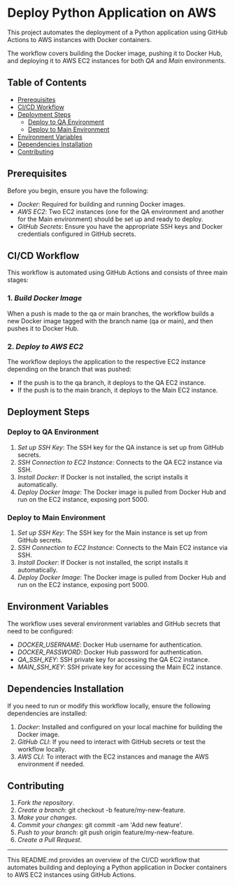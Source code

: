 # Deploy Python Application on AWS

This project automates the deployment of a Python application using GitHub Actions to AWS instances with Docker containers.

The workflow covers building the Docker image, pushing it to Docker Hub, and deploying it to AWS EC2 instances for both *QA* and *Main* environments.

## Table of Contents
- [Prerequisites](#prerequisites)
- [CI/CD Workflow](#cicd-workflow)
- [Deployment Steps](#deployment-steps)
  - [Deploy to QA Environment](#deploy-to-qa-environment)
  - [Deploy to Main Environment](#deploy-to-main-environment)
- [Environment Variables](#environment-variables)
- [Dependencies Installation](#dependencies-installation)
- [Contributing](#contributing)

## Prerequisites

Before you begin, ensure you have the following:

- *Docker*: Required for building and running Docker images.
- *AWS EC2*: Two EC2 instances (one for the QA environment and another for the Main environment) should be set up and ready to deploy.
- *GitHub Secrets*: Ensure you have the appropriate SSH keys and Docker credentials configured in GitHub secrets.

## CI/CD Workflow

This workflow is automated using GitHub Actions and consists of three main stages:

### 1. *Build Docker Image*
When a push is made to the qa or main branches, the workflow builds a new Docker image tagged with the branch name (qa or main), and then pushes it to Docker Hub.

### 2. *Deploy to AWS EC2*
The workflow deploys the application to the respective EC2 instance depending on the branch that was pushed:
- If the push is to the qa branch, it deploys to the QA EC2 instance.
- If the push is to the main branch, it deploys to the Main EC2 instance.

## Deployment Steps

### Deploy to QA Environment

1. *Set up SSH Key*: The SSH key for the QA instance is set up from GitHub secrets.
2. *SSH Connection to EC2 Instance*: Connects to the QA EC2 instance via SSH.
3. *Install Docker*: If Docker is not installed, the script installs it automatically.
4. *Deploy Docker Image*: The Docker image is pulled from Docker Hub and run on the EC2 instance, exposing port 5000.

### Deploy to Main Environment

1. *Set up SSH Key*: The SSH key for the Main instance is set up from GitHub secrets.
2. *SSH Connection to EC2 Instance*: Connects to the Main EC2 instance via SSH.
3. *Install Docker*: If Docker is not installed, the script installs it automatically.
4. *Deploy Docker Image*: The Docker image is pulled from Docker Hub and run on the EC2 instance, exposing port 5000.

## Environment Variables

The workflow uses several environment variables and GitHub secrets that need to be configured:

- *DOCKER_USERNAME*: Docker Hub username for authentication.
- *DOCKER_PASSWORD*: Docker Hub password for authentication.
- *QA_SSH_KEY*: SSH private key for accessing the QA EC2 instance.
- *MAIN_SSH_KEY*: SSH private key for accessing the Main EC2 instance.

## Dependencies Installation

If you need to run or modify this workflow locally, ensure the following dependencies are installed:

1. *Docker*: Installed and configured on your local machine for building the Docker image.
2. *GitHub CLI*: If you need to interact with GitHub secrets or test the workflow locally.
3. *AWS CLI*: To interact with the EC2 instances and manage the AWS environment if needed.

## Contributing

1. *Fork the repository*.
2. *Create a branch*: git checkout -b feature/my-new-feature.
3. *Make your changes*.
4. *Commit your changes*: git commit -am 'Add new feature'.
5. *Push to your branch*: git push origin feature/my-new-feature.
6. *Create a Pull Request*.

---

This README.md provides an overview of the CI/CD workflow that automates building and deploying a Python application in Docker containers to AWS EC2 instances using GitHub Actions.

